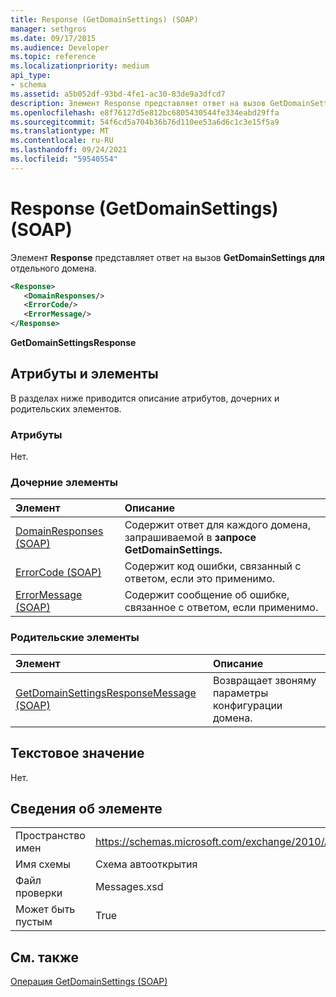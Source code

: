 ```yaml
---
title: Response (GetDomainSettings) (SOAP)
manager: sethgros
ms.date: 09/17/2015
ms.audience: Developer
ms.topic: reference
ms.localizationpriority: medium
api_type:
- schema
ms.assetid: a5b052df-93bd-4fe1-ac30-83de9a3dfcd7
description: Элемент Response представляет ответ на вызов GetDomainSettings для отдельного домена.
ms.openlocfilehash: e8f76127d5e812bc6805430544fe334eabd29ffa
ms.sourcegitcommit: 54f6cd5a704b36b76d110ee53a6d6c1c3e15f5a9
ms.translationtype: MT
ms.contentlocale: ru-RU
ms.lasthandoff: 09/24/2021
ms.locfileid: "59540554"
---
```

# <a name="response-getdomainsettings-soap"></a>Response (GetDomainSettings) (SOAP)

Элемент **Response** представляет ответ на вызов **GetDomainSettings для** отдельного домена. 
  
```XML
<Response>
   <DomainResponses/>
   <ErrorCode/>
   <ErrorMessage/>
</Response>
```

 **GetDomainSettingsResponse**
## <a name="attributes-and-elements"></a>Атрибуты и элементы

В разделах ниже приводится описание атрибутов, дочерних и родительских элементов.
  
### <a name="attributes"></a>Атрибуты

Нет.
  
### <a name="child-elements"></a>Дочерние элементы

|**Элемент**|**Описание**|
|:-----|:-----|
|[DomainResponses (SOAP)](domainresponses-soap.md) <br/> |Содержит ответ для каждого домена, запрашиваемой в **запросе GetDomainSettings.**  <br/> |
|[ErrorCode (SOAP)](errorcode-soap.md) <br/> |Содержит код ошибки, связанный с ответом, если это применимо.  <br/> |
|[ErrorMessage (SOAP)](errormessage-soap.md) <br/> |Содержит сообщение об ошибке, связанное с ответом, если применимо.  <br/> |
   
### <a name="parent-elements"></a>Родительские элементы

|**Элемент**|**Описание**|
|:-----|:-----|
|[GetDomainSettingsResponseMessage (SOAP)](getdomainsettingsresponsemessage-soap.md) <br/> |Возвращает звоняму параметры конфигурации домена.  <br/> |
   
## <a name="text-value"></a>Текстовое значение

Нет.
  
## <a name="element-information"></a>Сведения об элементе

|||
|:-----|:-----|
|Пространство имен  <br/> |https://schemas.microsoft.com/exchange/2010/Autodiscover  <br/> |
|Имя схемы  <br/> |Схема автооткрытия  <br/> |
|Файл проверки  <br/> |Messages.xsd  <br/> |
|Может быть пустым  <br/> |True  <br/> |
   
## <a name="see-also"></a>См. также



[Операция GetDomainSettings (SOAP)](getdomainsettings-operation-soap.md)

